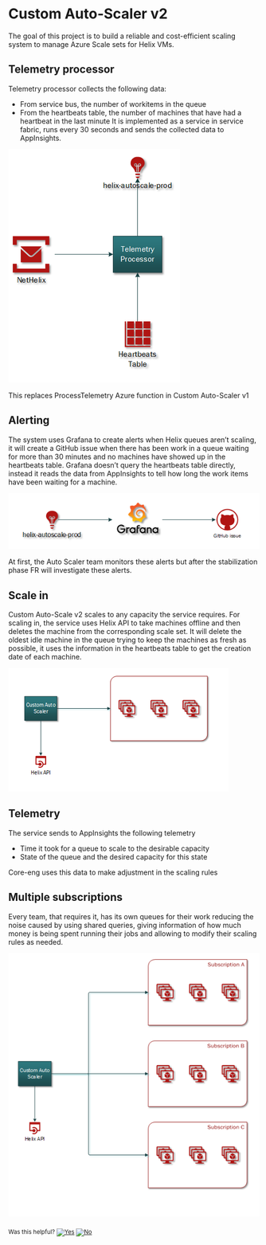 # Custom Auto-Scaler v2

The goal of this project is to build a reliable and cost-efficient scaling system to manage Azure Scale sets for Helix VMs.

## Telemetry processor

Telemetry processor collects the following data:
- From service bus, the number of workitems in the queue 
- From the heartbeats table, the number of machines that have had a heartbeat in the last minute
It is implemented as a service in service fabric, runs every 30 seconds and sends the collected data to AppInsights.

![](./assets/Telemetry.png)
 
This replaces ProcessTelemetry Azure function in Custom Auto-Scaler v1

## Alerting

The system uses Grafana to create alerts when Helix queues aren’t scaling, it will create a GitHub issue when there has been work in a queue waiting for more than 30 minutes and no machines have showed up in the heartbeats table. Grafana doesn’t query the heartbeats table directly, instead it reads the data from AppInsights to tell how long the work items have been waiting for a machine. 

![](./assets/GrafanaAlert.png)

At first, the Auto Scaler team monitors these alerts but after the stabilization phase FR will investigate these alerts.

## Scale in

Custom Auto-Scale v2 scales to any capacity the service requires.
For scaling in, the service uses Helix API to take machines offline and then deletes the machine from the corresponding scale set. It will delete the oldest idle machine in the queue trying to keep the machines as fresh as possible, it uses the information in the heartbeats table to get the creation date of each machine.

![](./assets/MachinesOffline.png)

## Telemetry

The service sends to AppInsights the following telemetry
- Time it took for a queue to scale to the desirable capacity
- State of the queue and the desired capacity for this state

Core-eng uses this data to make adjustment in the scaling rules

## Multiple subscriptions

Every team, that requires it, has its own queues for their work reducing the noise caused by using shared queries, giving information of how much money is being spent running their jobs and allowing to modify their scaling rules as needed.

![](./assets/MultipleSubs.png)


<!-- Begin Generated Content: Doc Feedback -->
<sub>Was this helpful? [![Yes](https://helix.dot.net/f/ip/5?p=Documentation%5CProject-Docs%5Ccustom-auto-scaling.md)](https://helix.dot.net/f/p/5?p=Documentation%5CProject-Docs%5Ccustom-auto-scaling.md) [![No](https://helix.dot.net/f/in)](https://helix.dot.net/f/n/5?p=Documentation%5CProject-Docs%5Ccustom-auto-scaling.md)</sub>
<!-- End Generated Content-->
